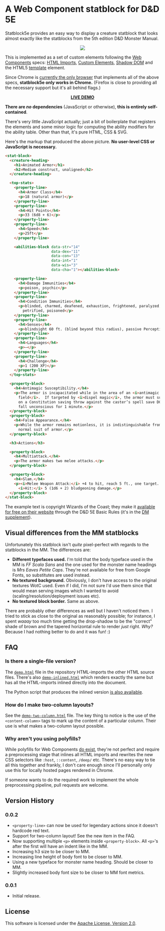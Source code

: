A Web Component statblock for D&D 5E
====================================

Statblock5e provides an easy way to display a creature statblock that looks
almost exactly like the statblocks from the 5th edition D&D Monster Manual.

<div align="center">
  <img src="http://i.imgur.com/buhXuiR.png" />
</div>

This is implemented as a set of custom elements following the [Web
Components][web-components] specs: [HTML Imports][html-import], [Custom
Elements][custom-elements], [Shadow DOM][shadow-dom] and the HTML5 [template][]
element.

Since Chrome is [currently the only browser][wc-status] that implements all of
the above specs, **statblock5e only works in Chrome.** (Firefox is close to
providing all the necessary support but it's all behind flags.)

<div align="center">
  <p><a href="http://valloric.github.io/statblock5e/demo.html">
     <b>LIVE DEMO</b></a>
  </p>
</div>

**There are _no_ dependencies** (JavaScript or otherwise), **this is entirely
self-contained**.

There's very little JavaScript actually; just a bit of boilerplate that
registers the elements and some minor logic for computing the ability modifiers
for the ability table. Other than that, it's pure HTML, CSS & SVG.

Here's the markup that produced the above picture. **No user-level CSS or
JavaScript is necessary.**

```html
<stat-block>
  <creature-heading>
    <h1>Animated Armor</h1>
    <h2>Medium construct, unaligned</h2>
  </creature-heading>

  <top-stats>
    <property-line>
      <h4>Armor Class</h4>
      <p>18 (natural armor)</p>
    </property-line>
    <property-line>
      <h4>Hit Points</h4>
      <p>33 (6d8 + 6)</p>
    </property-line>
    <property-line>
      <h4>Speed</h4>
      <p>25ft</p>
    </property-line>

    <abilities-block data-str="14"
                     data-dex="11"
                     data-con="13"
                     data-int="1"
                     data-wis="3"
                     data-cha="1"></abilities-block>

    <property-line>
      <h4>Damage Immunities</h4>
      <p>poison, psychic</p>
    </property-line>
    <property-line>
      <h4>Condition Immunities</h4>
      <p>blinded, charmed, deafened, exhaustion, frightened, paralyzed,
        petrified, poisoned</p>
    </property-line>
    <property-line>
      <h4>Senses</h4>
      <p>blindsight 60 ft. (blind beyond this radius), passive Perception 6</p>
    </property-line>
    <property-line>
      <h4>Languages</h4>
      <p>—</p>
    </property-line>
    <property-line>
      <h4>Challenge</h4>
      <p>1 (200 XP)</p>
    </property-line>
  </top-stats>

  <property-block>
    <h4>Antimagic Susceptibility.</h4>
    <p>The armor is incapacitated while in the area of an <i>antimagic
      field</i>.  If targeted by <i>dispel magic</i>, the armor must succeed
      on a Constitution saving throw against the caster’s spell save DC or
      fall unconscious for 1 minute.</p>
  </property-block>
  <property-block>
    <h4>False Appearance.</h4>
    <p>While the armor remains motionless, it is indistinguishable from a
      normal suit of armor.</p>
  </property-block>

  <h3>Actions</h3>

  <property-block>
    <h4>Multiattack.</h4>
    <p>The armor makes two melee attacks.</p>
  </property-block>

  <property-block>
    <h4>Slam.</h4>
    <p><i>Melee Weapon Attack:</i> +4 to hit, reach 5 ft., one target.
      <i>Hit:</i> 5 (1d6 + 2) bludgeoning damage.</p>
  </property-block>
</stat-block>
```

The example text is copyright Wizards of the Coast; they make it [available for
free on their website][wotc-basic] through the D&D 5E Basic Rules (it's in the
[DM supplement][dm-basic]).

Visual differences from the MM statblocks
-----------------------------------------

Unfortunately this statblock isn't _quite_ pixel-perfect with regards to the
statblocks in the MM. The differences are:

- **Different typefaces used.** I'm told that the body typeface used in the MM
  is _FF Scala Sans_ and the one used for the monster name headings is
  _Mrs Eaves Petite Caps_. They're not available for free from Google Fonts, so
  substitutes are used instead.
- **No textured background.** Obviously, I don't have access to the original
  textures WotC used. Even if I did, I'm not sure I'd use them since that would
  mean serving images which I wanted to avoid (scaling/resolution/deployment
  issues etc).
- **No textured block border.** Same as above.

There are probably other differences as well but I haven't noticed them. I tried
to stick as close to the original as reasonably possible; for instance, I spent
_waaay_ too much time getting the drop-shadow to be the "correct" shade of
brown and the tapered horizontal rule to render _just_ right. _Why?_ Because I
had nothing better to do and it was fun! :)


FAQ
---

### Is there a single-file version?

The [`demo.html`][demo] file in the repository HTML-imports the other HTML
source files. There's also [`demo-inlined.html`][demo-inline] which renders
exactly the same but has all the HTML-imports inlined directly into the
document.

The Python script that produces the inlined version [is also
available][inline-script].

### How do I make two-column layouts?

See the [`demo-two-column.html`][demo2c] file. The key thing to notice is the
use of the `<content-column>` tags to mark up the content of a particular
column. Their use is what makes a two-column layout possible.

### Why aren't you using polyfills?

While polyfills for Web Components [do exist][platform], they're not perfect and
require a preprocessing stage that inlines all HTML imports and rewrites the new
CSS selectors like `:host`, `::content`, `/deep/` etc. There's no easy way to
tie all this together and frankly, I don't care enough since I'll personally
only use this for locally hosted pages rendered in Chrome.

If someone wants to do the required work to implement the whole preprocessing
pipeline, pull requests are welcome.

Version History
---------------

### 0.0.2
- `<property-line>` can now be used for legendary actions since it doesn't
  hardcode red text.
- Support for two-column layout! See the new item in the FAQ.
- Now supporting multiple `<p>` elements inside `<property-block>`. All `<p>`'s
  after the first will have an indent like in the MM.
- Increasing h3 size to be closer to MM.
- Increasing line height of body font to be closer to MM.
- Using a new typeface for monster name heading. Should be closer to MM.
- Slightly increased body font size to be closer to MM font metrics.

### 0.0.1
- Initial release.

License
-------

This software is licensed under the [Apache License, Version 2.0][apache2].

[web-components]: http://webcomponents.org/
[html-import]: http://w3c.github.io/webcomponents/spec/imports/
[custom-elements]: http://w3c.github.io/webcomponents/spec/custom/
[template]: https://html.spec.whatwg.org/multipage/scripting.html#the-template-element
[shadow-dom]: http://w3c.github.io/webcomponents/spec/shadow/
[wc-status]: http://jonrimmer.github.io/are-we-componentized-yet/
[wotc-basic]: http://dnd.wizards.com/articles/features/basicrules?x=dnd/basicrules
[dm-basic]: http://media.wizards.com/2014/downloads/dnd/DMDnDBasicRules_v0.1.pdf
[apache2]: http://www.apache.org/licenses/LICENSE-2.0.html
[platform]: https://www.polymer-project.org/docs/start/platform.html
[demo]: http://valloric.github.io/statblock5e/demo.html
[demo2c]: http://valloric.github.io/statblock5e/demo-two-column.html
[demo-inline]: http://valloric.github.io/statblock5e/demo-inlined.html
[inline-script]: https://github.com/Valloric/statblock5e/blob/master/tools/inline-imports.py

